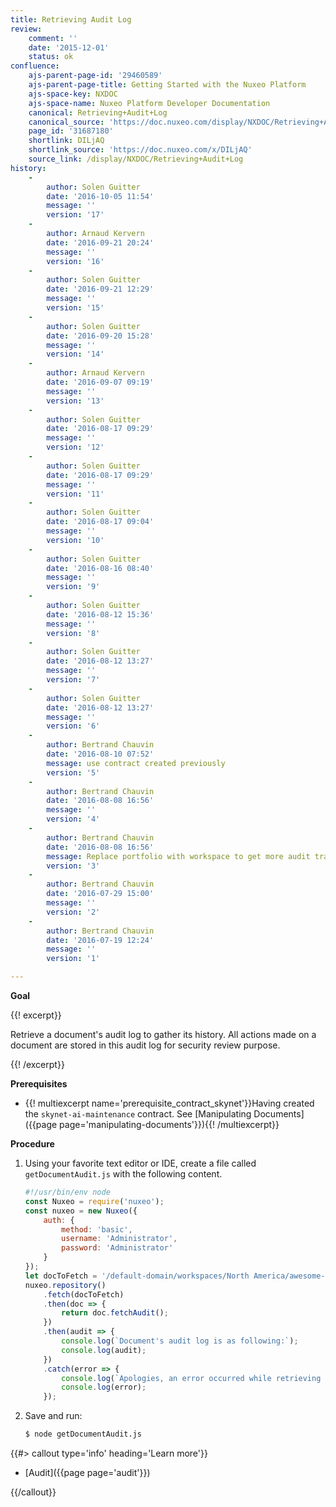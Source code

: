 ```yaml
---
title: Retrieving Audit Log
review:
    comment: ''
    date: '2015-12-01'
    status: ok
confluence:
    ajs-parent-page-id: '29460589'
    ajs-parent-page-title: Getting Started with the Nuxeo Platform
    ajs-space-key: NXDOC
    ajs-space-name: Nuxeo Platform Developer Documentation
    canonical: Retrieving+Audit+Log
    canonical_source: 'https://doc.nuxeo.com/display/NXDOC/Retrieving+Audit+Log'
    page_id: '31687180'
    shortlink: DILjAQ
    shortlink_source: 'https://doc.nuxeo.com/x/DILjAQ'
    source_link: /display/NXDOC/Retrieving+Audit+Log
history:
    - 
        author: Solen Guitter
        date: '2016-10-05 11:54'
        message: ''
        version: '17'
    - 
        author: Arnaud Kervern
        date: '2016-09-21 20:24'
        message: ''
        version: '16'
    - 
        author: Solen Guitter
        date: '2016-09-21 12:29'
        message: ''
        version: '15'
    - 
        author: Solen Guitter
        date: '2016-09-20 15:28'
        message: ''
        version: '14'
    - 
        author: Arnaud Kervern
        date: '2016-09-07 09:19'
        message: ''
        version: '13'
    - 
        author: Solen Guitter
        date: '2016-08-17 09:29'
        message: ''
        version: '12'
    - 
        author: Solen Guitter
        date: '2016-08-17 09:29'
        message: ''
        version: '11'
    - 
        author: Solen Guitter
        date: '2016-08-17 09:04'
        message: ''
        version: '10'
    - 
        author: Solen Guitter
        date: '2016-08-16 08:40'
        message: ''
        version: '9'
    - 
        author: Solen Guitter
        date: '2016-08-12 15:36'
        message: ''
        version: '8'
    - 
        author: Solen Guitter
        date: '2016-08-12 13:27'
        message: ''
        version: '7'
    - 
        author: Solen Guitter
        date: '2016-08-12 13:27'
        message: ''
        version: '6'
    - 
        author: Bertrand Chauvin
        date: '2016-08-10 07:52'
        message: use contract created previously
        version: '5'
    - 
        author: Bertrand Chauvin
        date: '2016-08-08 16:56'
        message: ''
        version: '4'
    - 
        author: Bertrand Chauvin
        date: '2016-08-08 16:56'
        message: Replace portfolio with workspace to get more audit traces
        version: '3'
    - 
        author: Bertrand Chauvin
        date: '2016-07-29 15:00'
        message: ''
        version: '2'
    - 
        author: Bertrand Chauvin
        date: '2016-07-19 12:24'
        message: ''
        version: '1'

---
```

**Goal**

{{! excerpt}}

Retrieve a document's audit log to gather its history. All actions made on a document are stored in this audit log for security review purpose.

{{! /excerpt}}

**Prerequisites**

*   {{! multiexcerpt name='prerequisite_contract_skynet'}}Having created the `skynet-ai-maintenance` contract. See [Manipulating Documents]({{page page='manipulating-documents'}}){{! /multiexcerpt}}

**Procedure**

1.  Using your favorite text editor or IDE, create a file called `getDocumentAudit.js` with the following content.

    ```js
    #!/usr/bin/env node
    const Nuxeo = require('nuxeo');
    const nuxeo = new Nuxeo({
        auth: {
            method: 'basic',
            username: 'Administrator',
            password: 'Administrator'
        }
    });
    let docToFetch = '/default-domain/workspaces/North America/awesome-tech/skynet-ai-maintenance';
    nuxeo.repository()
        .fetch(docToFetch)
        .then(doc => {
            return doc.fetchAudit();
        })
        .then(audit => {
            console.log(`Document's audit log is as following:`);
            console.log(audit);
        })
        .catch(error => {
            console.log(`Apologies, an error occurred while retrieving the document's audit log.`);
            console.log(error);
        });
    ```

2.  Save and run:

    ```bash
    $ node getDocumentAudit.js
    ```

{{#> callout type='info' heading='Learn more'}}

*   [Audit]({{page page='audit'}})

{{/callout}}